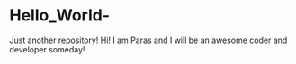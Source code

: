 # Hello_World-
Just another repository!
Hi!
I am Paras and I will be an awesome coder and developer someday!

